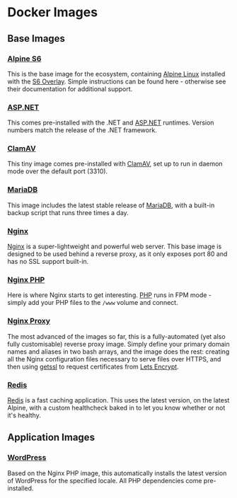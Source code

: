 # Docker Images

## Base Images

### [Alpine S6](https://github.com/bencgreen/docker-alpine-s6)

This is the base image for the ecosystem, containing [Alpine Linux](https://github.com/alpinelinux/docker-alpine) installed with the [S6 Overlay](https://github.com/just-containers/s6-overlay).  Simple instructions can be found here - otherwise see their documentation for additional support.

### [ASP.NET](https://github.com/bencgreen/docker-aspnet)

This comes pre-installed with the .NET and [ASP.NET](https://dotnet.microsoft.com/apps/aspnet) runtimes.  Version numbers match the release of the .NET framework.

### [ClamAV](https://github.com/bencgreen/docker-clamav)

This tiny image comes pre-installed with [ClamAV](https://www.clamav.net), set up to run in daemon mode over the default port (3310).

### [MariaDB](https://github.com/bencgreen/docker-mariadb)

This image includes the latest stable release of [MariaDB](https://mariadb.org), with a built-in backup script that runs three times a day.

### [Nginx](https://github.com/bencgreen/docker-nginx)

[Nginx](https://nginx.org/en/) is a super-lightweight and powerful web server.  This base image is designed to be used behind a reverse proxy, as it only exposes port 80 and has no SSL support built-in.

### [Nginx PHP](https://github.com/bencgreen/docker-nginx-php)

Here is where Nginx starts to get interesting.  [PHP](https://php.net) runs in FPM mode - simply add your PHP files to the `/www` volume and connect.

### [Nginx Proxy](https://github.com/bencgreen/docker-nginx-proxy)

The most advanced of the images so far, this is a fully-automated (yet also fully customisable) reverse proxy image.  Simply define your primary domain names and aliases in two bash arrays, and the image does the rest: creating all the Nginx configuration files necessary to serve files over HTTPS, and then using [getssl](https://github.com/srvrco/getssl) to request certificates from [Lets Encrypt](https://letsencrypt.org).

### [Redis](https://github.com/bencgreen/docker-redis)

[Redis](https://github.com/docker-library/redis) is a fast caching application.  This uses the latest version, on the latest Alpine, with a custom healthcheck baked in to let you know whether or not it's healthy.

## Application Images

### [WordPress](https://github.com/bencgreen/docker-wordpress)

Based on the Nginx PHP image, this automatically installs the latest version of WordPress for the specified locale.  All PHP dependencies come pre-installed.
